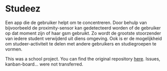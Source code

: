 # Studeez

Een app die de gebruiker helpt om te concentreren. Door behulp van bijvoorbeeld de proximity-sensor kan gedetecteerd worden of de gebruiker op dat moment zijn of haar gsm gebruikt. Zo wordt de grootste stoorzender van iedere student verwijderd uit diens omgeving. Ook is er de mogelijkheid om studeer-activiteit te delen met andere gebruikers en studiegroepen te vormen.

This was a school project. You can find the original repository [here](https://github.ugent.be/SELab1/project2023-groep-14). Issues, kanban-board... were not transferred.
